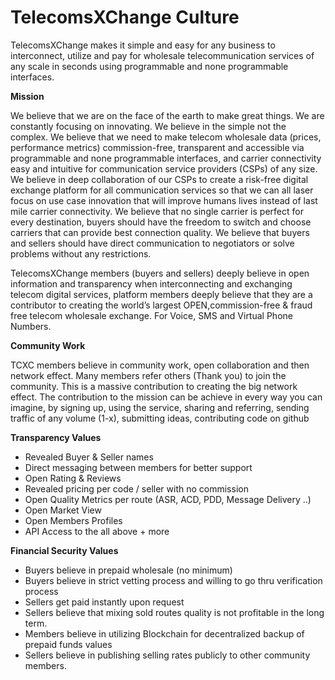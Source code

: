 # TelecomsXChange Culture

TelecomsXChange makes it simple and easy for any business to interconnect, utilize and pay for wholesale telecommunication services of any scale in seconds using programmable and none programmable interfaces. 



**Mission**


We believe that we are on the face of the earth to make great things. We are constantly focusing on innovating. We believe in the simple not the complex. We believe that we need to make telecom wholesale data (prices, performance metrics) commission-free, transparent and accessible via programmable and none programmable interfaces, and carrier connectivity easy and intuitive for communication service providers (CSPs) of any size. We believe in deep collaboration of our CSPs to create a risk-free digital exchange platform for all communication services so that we can all laser focus on use case innovation that will improve humans lives instead of last mile carrier connectivity. We believe that no single carrier is perfect for every destination, buyers should have the freedom to switch and choose carriers that can provide best connection quality. We believe that buyers and sellers should have direct communication to negotiators or solve problems without any restrictions.


TelecomsXChange members (buyers and sellers) deeply believe in open information and transparency when interconnecting and exchanging telecom digital services, platform members deeply believe that they are a contributor to creating the world’s largest OPEN,commission-free & fraud free telecom wholesale exchange. 
For Voice, SMS and Virtual Phone Numbers. 

**Community Work**

TCXC members believe in community work, open collaboration and then network effect. Many members refer others (Thank you) to join the community. This is a massive contribution to creating the big network effect. 
The contribution to the mission can be achieve in every way you can imagine, by signing up, using the service, sharing and referring, sending traffic of any volume (1-x), submitting ideas, contributing code on github


**Transparency Values**

- Revealed Buyer & Seller names
- Direct messaging between members for better support
- Open Rating & Reviews
- Revealed pricing per code / seller with no commission 
- Open Quality Metrics per route (ASR, ACD, PDD, Message Delivery ..)
- Open Market View 
- Open Members Profiles
- API Access to the all above + more

**Financial Security Values**

- Buyers believe in prepaid wholesale (no minimum)
- Buyers believe in strict vetting process and willing to go thru verification process 
- Sellers get paid instantly upon request
- Sellers believe that mixing sold routes quality is not profitable in the long term. 
- Members believe in utilizing Blockchain for decentralized backup of prepaid funds values
- Sellers believe in publishing selling rates publicly to other community members. 
